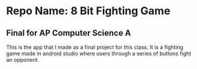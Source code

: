 # Repo Name: 8 Bit Fighting Game

## Final for AP Computer Science A

This is the app that I made as a final project for this class. It is a fighting game made in
android studio where users through a series of buttons fight an opponent.
